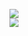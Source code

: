 [![](https://img.shields.io/badge/Made%20With-Github%20Spray-lightgrey.svg?style=for-the-badge&logo=github)](https://github.com/Annihil/github-spray#11202)  
[![](https://i.imgur.com/2DrTn0Z.gif)](https://github.com/Annihil/github-spray)
